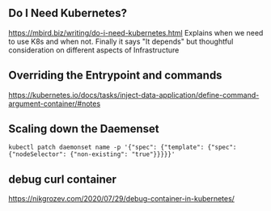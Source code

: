 ## Do I Need Kubernetes?

https://mbird.biz/writing/do-i-need-kubernetes.html
Explains when we need to use K8s and when not. Finally it says "It depends" but thoughtful consideration on different aspects of Infrastructure

## Overriding the Entrypoint and commands
https://kubernetes.io/docs/tasks/inject-data-application/define-command-argument-container/#notes


## Scaling down the Daemenset
```
kubectl patch daemonset name -p '{"spec": {"template": {"spec": {"nodeSelector": {"non-existing": "true"}}}}}'
```

## debug curl container
https://nikgrozev.com/2020/07/29/debug-container-in-kubernetes/
